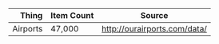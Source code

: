 Thing    | Item Count  | Source
--------:|:------------|----------
Airports |   47,000    | http://ourairports.com/data/
